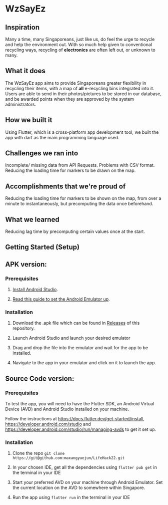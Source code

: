 # WzSayEz

## Inspiration
Many a time, many Singaporeans, just like us, do feel the urge to recycle and help the environment out. With so much help given to conventional recycling ways, recycling of **electronics** are often left out, or unknown to many.

## What it does
The WzSayEz app aims to provide Singaporeans greater flexibility in recycling their items, with a map of **all** e-recycling bins integrated into it. Users are able to send in their photos/pictures to be stored in our database, and be awarded points when they are approved by the system administrators.

## How we built it
Using Flutter, which is a cross-platform app development tool, we built the app with dart as the main programming language used.

## Challenges we ran into
Incomplete/ missing data from API Requests.
Problems with CSV format.
Reducing the loading time for markers to be drawn on the map.

## Accomplishments that we're proud of
Reducing the loading time for markers to be shown on the map, from over a minute to instantaneously, but precomputing the data once beforehand.
## What we learned

Reducing lag time by precomputing certain values once at the start.


## Getting Started (Setup)

## APK version:

### Prerequisites
1. [Install Android Studio](https://developer.android.com/studio).

2. [Read this guide to set the Android Emulator up](https://developer.android.com/studio/run/managing-avds).

### Installation
1. Download the .apk file which can be found in [Releases](https://github.com/maxangyuejun/LifeHack22/releases/) of this repository.

2. Launch Android Studio and launch your desired emulator

3. Drag and drop the file into the emulator and wait for the app to be installed.

4. Navigate to the app in your emulator and click on it to launch the app.

## Source Code version:

### Prerequisites

To test the app, you will need to have the Flutter SDK, an Android Virtual Device (AVD) and Android Studio installed on your machine.

Follow the instructions at https://docs.flutter.dev/get-started/install, https://developer.android.com/studio and https://developer.android.com/studio/run/managing-avds to get it set up.

### Installation

1. Clone the repo `git clone https://git@github.com:maxangyuejun/LifeHack22.git`

2. In your chosen IDE, get all the dependencies using `flutter pub get` in the terminal in your IDE

3. Start your preferred AVD on your machine through Android Emulator. Set the current location on the AVD to somewhere within Singapore.

4. Run the app using `flutter run` in the terminal in your IDE
